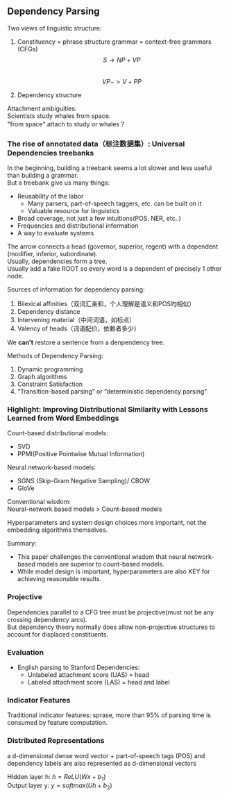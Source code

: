 ## Dependency Parsing

Two views of linguistic structure:  

1. Constituency = phrase structure grammar = context-free grammars (CFGs)  
$$ S \rightarrow  NP + VP $$  
$$ VP -> V + PP $$  

2. Dependency structure  

Attachment ambiguities:  
Scientists study whales from space.  
"from space" attach to study or whales？  

### The rise of annotated data（标注数据集）: Universal Dependencies treebanks

In the beginning, building a treebank seems a lot slower and less useful than building a grammar.  
But a treebank give us many things:  

- Reusability of the labor  
	- Many parsers, part-of-speech taggers, etc. can be built on it  
	- Valuable resource for linguistics  
- Broad coverage, not just a few intuitions(POS, NER, etc..)  
- Frequencies and distributional information  
- A way to evaluate systems  

The arrow connects a head (governor, superior, regent) with a dependent (modifier, inferior, subordinate).  
Usually, dependencies form a tree.  
Usually add a fake ROOT so every word is a dependent of precisely 1 other node.  

Sources of information for dependency parsing:  

1. Bilexical affinities（双词汇亲和，个人理解是语义和POS均相似）
2. Dependency distance
3. Intervening material（中间词语，如标点）
4. Valency of heads（词语配价，依赖者多少）

We **can't** restore a sentence from a denpendency tree.  

Methods of Dependency Parsing:  

1. Dynamic programming  
2. Graph algorithms  
3. Constraint Satisfaction  
4. “Transition-based parsing” or “deterministic dependency parsing”  

### Highlight: Improving Distributional Similarity with Lessons Learned from Word Embeddings

Count-based distributional models:

- SVD
- PPMI(Positive Pointwise Mutual Information)

Neural network-based models:

- SGNS (Skip-Gram Negative Sampling)/ CBOW
- GloVe

Conventional wisdom:  
Neural-network based models > Count-based models  

Hyperparameters and system design choices more important, not the embedding algorithms themselves.

Summary: 

- This paper challenges the conventional wisdom that neural network-based models are superior to count-based models.
- While model design is important, hyperparameters are also KEY for achieving reasonable results.  

### Projective

Dependencies parallel to a CFG tree must be projective(must not be any crossing dependency arcs).  
But dependency theory normally does allow non-projective structures to account for displaced constituents.

### Evaluation  

- English parsing to Stanford Dependencies:
	- Unlabeled attachment score (UAS) = head
	- Labeled attachment score (LAS) = head and label

### Indicator Features

Traditional indicator features: sprase, more than 95% of parsing time is consumed by feature computation.  

### Distributed Representations

a d-dimensional dense word vector + part-of-speech tags (POS) and dependency labels are also represented as d-dimensional vectors

Hidden layer h: $h = ReLU(Wx + b_1)$  
Output layer y: $y = softmax(Uh + b_2)$  

